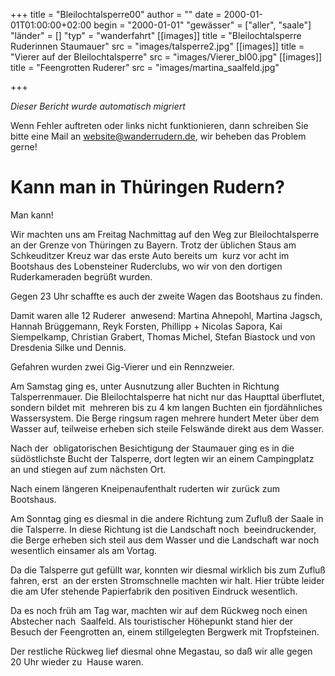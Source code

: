 +++
title = "Bleilochtalsperre00"
author = ""
date = 2000-01-01T01:00:00+02:00
begin = "2000-01-01"
"gewässer" = ["aller", "saale"]
"länder" = []
"typ" = "wanderfahrt"
[[images]]
title = "Bleilochtalsperre Ruderinnen Staumauer"
src = "images/talsperre2.jpg"
[[images]]
title = "Vierer auf der Bleilochtalsperre"
src = "images/Vierer_bl00.jpg"
[[images]]
title = "Feengrotten Ruderer"
src = "images/martina_saalfeld.jpg"

+++


*Dieser Bericht wurde automatisch migriert*

Wenn Fehler auftreten oder links nicht funktionieren, dann schreiben Sie bitte eine Mail an website@wanderrudern.de, wir beheben das Problem gerne!



# Kann man in Thüringen Rudern?


Man kann!

Wir machten uns am Freitag Nachmittag auf den Weg zur Bleilochtalsperre an der Grenze von Thüringen zu Bayern. Trotz der üblichen Staus am Schkeuditzer Kreuz war das erste Auto bereits um  kurz vor acht im Bootshaus des Lobensteiner Ruderclubs, wo wir von den dortigen Ruderkameraden begrüßt wurden.

Gegen 23 Uhr schaffte es auch der zweite Wagen das Bootshaus zu finden.

Damit waren alle 12 Ruderer  anwesend: Martina Ahnepohl, Martina Jagsch, Hannah Brüggemann, Reyk Forsten, Phillipp + Nicolas Sapora, Kai Siempelkamp, Christian Grabert, Thomas Michel, Stefan Biastock und von Dresdenia Silke und Dennis.

Gefahren wurden zwei Gig-Vierer und ein Rennzweier.

Am Samstag ging es, unter Ausnutzung aller Buchten in Richtung Talsperrenmauer. Die Bleilochtalsperre hat nicht nur das Haupttal überflutet, sondern bildet mit  mehreren bis zu 4 km langen Buchten ein fjordähnliches Wassersystem. Die Berge ringsum ragen mehrere hundert Meter über dem Wasser auf, teilweise erheben sich steile Felswände direkt aus dem Wasser.

Nach der  obligatorischen Besichtigung der Staumauer ging es in die südöstlichste Bucht der Talsperre, dort legten wir an einem Campingplatz an und stiegen auf zum nächsten Ort.

Nach einem längeren Kneipenaufenthalt ruderten wir zurück zum Bootshaus.

Am Sonntag ging es diesmal in die andere Richtung zum Zufluß der Saale in die Talsperre. In diese Richtung ist die Landschaft noch  beeindruckender, die Berge erheben sich steil aus dem Wasser und die Landschaft war noch wesentlich einsamer als am Vortag.

Da die Talsperre gut gefüllt war, konnten wir diesmal wirklich bis zum Zufluß fahren, erst  an der ersten Stromschnelle machten wir halt. Hier trübte leider die am Ufer stehende Papierfabrik den positiven Eindruck wesentlich.

Da es noch früh am Tag war, machten wir auf dem Rückweg noch einen Abstecher nach  Saalfeld. Als touristischer Höhepunkt stand hier der Besuch der Feengrotten an, einem stillgelegten Bergwerk mit Tropfsteinen.

Der restliche Rückweg lief diesmal ohne Megastau, so daß wir alle gegen 20 Uhr wieder zu  Hause waren.